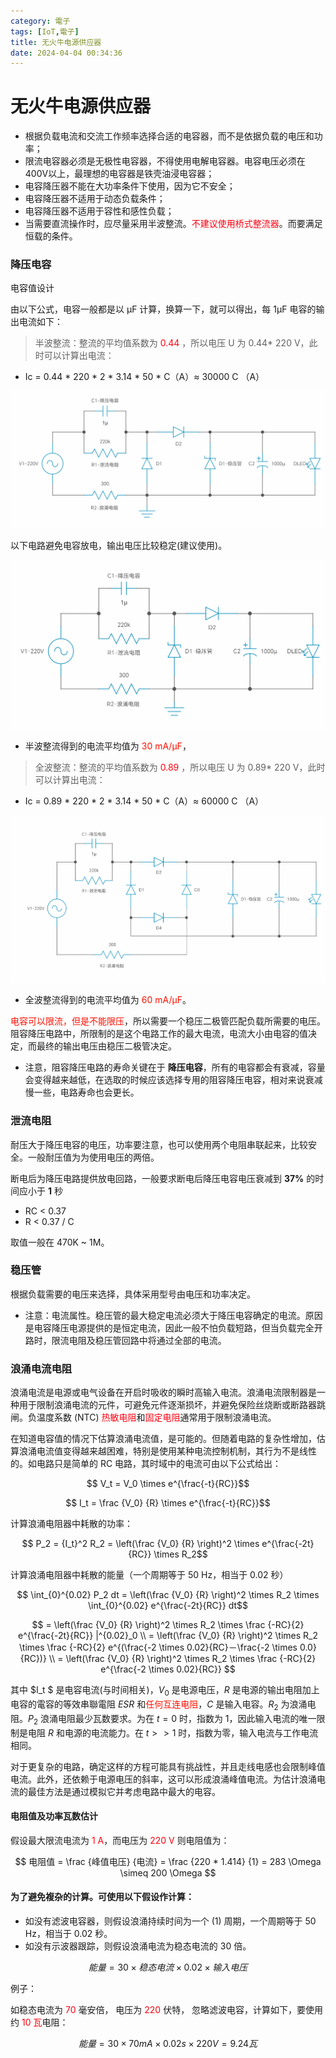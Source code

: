 ```yaml
---
category: 電子
tags: [IoT,電子]
title: 无火牛电源供应器
date: 2024-04-04 00:34:36
---
```


<style>
  table {
    width: 100%git clone https://github.com/hkdickyko/hkdickyko.github.io
    }
  td {
    vertical-align: center;
  }
  table.inputT{
    margin: 10px;
    width: auto;
    margin-left: auto;
    margin-right: auto;
    border: none;
  }
  input{
    text-align: center;
    padding: 0px 10px;
  }
  iframe{
    width: 100%;
    display: block;
    border-style:none;
  }
</style>

# 无火牛电源供应器

- 根据负载电流和交流工作频率选择合适的电容器，而不是依据负载的电压和功率；
- 限流电容器必须是无极性电容器，不得使用电解电容器。电容电压必须在400V以上，最理想的电容器是铁壳油浸电容器；
- 电容降压器不能在大功率条件下使用，因为它不安全；
- 电容降压器不适用于动态负载条件；
- 电容降压器不适用于容性和感性负载；
- 当需要直流操作时，应尽量采用半波整流。<font color="#FF0010">不建议使用桥式整流器</font>。而要满足恒载的条件。

### 降压电容

电容值设计

由以下公式，电容一般都是以 μF 计算，换算一下，就可以得出，每 1μF 电容的输出电流如下：

 > 半波整流：整流的平均值系数为 <font color="#FF0010">0.44</font> ，所以电压 U 为 0.44* 220 V，此时可以计算出电流：

 - Ic = 0.44 * 220 * 2 * 3.14 * 50 * C（A）≈ 30000 C （A）

![Alt x](../assets/img/rtos/txlesshalf.png)

以下电路避免电容放电，输出电压比较稳定(建议使用)。

![Alt x](../assets/img/rtos/stxless.png)

 - 半波整流得到的电流平均值为 <font color="#FF1000">30 mA/μF</font>，

 > 全波整流：整流的平均值系数为 <font color="#FF0010">0.89</font> ，所以电压 U 为 0.89* 220 V，此时可以计算出电流：

 - Ic = 0.89 * 220 * 2 * 3.14 * 50 * C（A）≈ 60000 C （A）

![Alt x](../assets/img/rtos/txlessful.png)

 - 全波整流得到的电流平均值为 <font color="#FF1000">60 mA/μF</font>。


<font color="#FF1000">电容可以限流，但是不能限压</font>，所以需要一个稳压二极管匹配负载所需要的电压。阻容降压电路中，所限制的是这个电路工作的最大电流，电流大小由电容的值决定，而最终的输出电压由稳压二极管决定。

 - 注意，阻容降压电路的寿命关键在于 **降压电容**，所有的电容都会有衰减，容量会变得越来越低，在选取的时候应该选择专用的阻容降压电容，相对来说衰减慢一些，电路寿命也会更长。

### 泄流电阻

耐压大于降压电容的电压，功率要注意，也可以使用两个电阻串联起来，比较安全。一般耐压值为为使用电压的两倍。

断电后为降压电路提供放电回路，一般要求断电后降压电容电压衰减到 **37%** 的时间应小于 **1** 秒

 - RC < 0.37
 - R < 0.37 / C

取值一般在 470K ~ 1M。


### 稳压管

根据负载需要的电压来选择，具体采用型号由电压和功率决定。

 - 注意：电流属性。稳压管的最大稳定电流必须大于降压电容确定的电流。原因是电容降压电源提供的是恒定电流，因此一般不怕负载短路，但当负载完全开路时，限流电阻及稳压管回路中将通过全部的电流。

### 浪涌电流电阻

浪涌电流是电源或电气设备在开启时吸收的瞬时高输入电流。浪涌电流限制器是一种用于限制浪涌电流的元件，可避免元件逐渐损坏，并避免保险丝烧断或断路器跳闸。负温度系数 (NTC) <font color="#FF0010">热敏电阻</font>和<font color="#FF0010">固定电阻</font>通常用于限制浪涌电流。


在知道电容值的情况下估算浪涌电流值，是可能的。但随着电路的复杂性增加，估算浪涌电流值变得越来越困难，特别是使用某种电流控制机制，其行为不是线性的。如电路只是简单的 RC 电路，其时域中的电流可由以下公式给出：

$$ V_t = V_0 \times e^{\frac{-t}{RC}}$$

$$ I_t = \frac {V_0} {R} \times e^{\frac{-t}{RC}}$$

计算浪涌电阻器中耗散的功率：

$$ P_2 = {I_t}^2 R_2 = \left(\frac {V_0} {R} \right)^2 \times e^{\frac{-2t}{RC}} \times R_2$$

计算浪涌电阻器中耗散的能量（一个周期等于 50 Hz，相当于 0.02 秒）

$$ \int_{0}^{0.02}  P_2 dt = \left(\frac {V_0} {R} \right)^2 \times R_2 \times \int_{0}^{0.02} e^{\frac{-2t}{RC}}  dt$$

$$ = \left(\frac {V_0} {R} \right)^2 \times R_2 \times \frac {-RC}{2} e^{\frac{-2t}{RC}} |^{0.02}_0 \\
= \left(\frac {V_0} {R} \right)^2 \times R_2 \times \frac {-RC}{2} e^{(\frac{-2 \times 0.02}{RC}－\frac{-2 \times 0.0}{RC})} \\
= \left(\frac {V_0} {R} \right)^2 \times R_2 \times \frac {-RC}{2} e^{\frac{-2 \times 0.02}{RC}}
$$


其中 $I_t $ 是电容电流(与时间相关)，$V_0$ 是电源电压，$R$ 是电源的输出电阻加上电容的電容的等效串聯電阻 $ESR$ 和<font color="#FF1000">任何互连电阻</font>，$C$ 是输入电容。$R_2$ 为浪涌电阻。$P_2$ 浪涌电阻最少瓦数要求。为在 $t=0$ 时，指数为 1，因此输入电流的唯一限制是电阻 $R$ 和电源的电流能力。在 $t >> 1$ 时，指数为零，输入电流与工作电流相同。

对于更复杂的电路，确定这样的方程可能具有挑战性，并且走线电感也会限制峰值电流。此外，还依赖于电源电压的斜率，这可以形成浪涌峰值电流。为估计浪涌电流的最佳方法是通过模拟它并考虑电路中最大的电容。


#### 电阻值及功率瓦数估计

假设最大限流电流为 <font color="#FF0010">1 A</font>，而电压为 <font color="#FF0010">220 V</font> 则电阻值为：

$$ 电阻值 = \frac {峰值电压} {电流} = \frac {220 * 1.414} {1} = 283 \Omega \simeq 200 \Omega $$

#### 为了避免複杂的计算。可使用以下假设作计算：

- 如没有滤波电容器，则假设浪涌持续时间为一个 (1) 周期，一个周期等于 50 Hz，相当于 0.02 秒。
- 如没有示波器跟踪，则假设浪涌电流为稳态电流的 30 倍。

$$ 能量 = 30 \times 稳态电流 \times 0.02 \times 输入电压 $$

例子：

如稳态电流为 <font color="#FF0010">70</font> 毫安倍， 电压为 <font color="#FF0010">220</font> 伏特， 忽略滤波电容，计算如下，要使用约 <font color="#FF0010">10 瓦</font>电阻：

$$ 能量 = 30 \times 70mA \times 0.02s \times 220V = 9.24 瓦$$